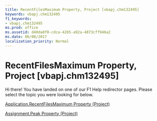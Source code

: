 ```yaml
---
title: RecentFilesMaximum Property, Project [vbapj.chm132495]
keywords: vbapj.chm132495
f1_keywords:
- vbapj.chm132495
ms.prod: office
ms.assetid: d40da8f0-cdca-4265-a92a-4873cff946a2
ms.date: 06/08/2017
localization_priority: Normal
---
```



# RecentFilesMaximum Property, Project [vbapj.chm132495]

Hi there! You have landed on one of our F1 Help redirector pages. Please select the topic you were looking for below.

[Application.RecentFilesMaximum Property (Project)](http://msdn.microsoft.com/library/005c7c09-1fbf-b807-ebe6-601c55e56c97%28Office.15%29.aspx)

[Assignment.Peak Property (Project)](http://msdn.microsoft.com/library/52b5d301-6034-b207-c5ae-dfadb56ecd73%28Office.15%29.aspx)


